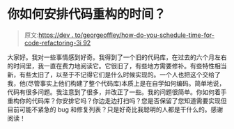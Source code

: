 # 你如何安排代码重构的时间？

> 原文:[https://dev . to/georgeoffley/how-do-you-schedule-time-for-code-refactoring-3i 92](https://dev.to/georgeoffley/how-do-you-schedule-time-for-code-refactoring-3i92)

大家好。我对一些事情感到好奇。我得到了一个旧的代码库，在过去的六个月左右的时间里，我一直在费力地阅读它。它很旧了，有些地方需要修补。有些特性相当新，有些太旧了，以至于不记得它们是什么时候实现的。一个人也把这个交给了我，他(尽管事实上他们构建了整个代码库)本质上是在自学如何编码。简单地说，代码有很多问题。我注意到了很多，并改正了一些。我的问题很简单。你如何着手重构你的代码库？你安排它吗？你边走边打扫吗？您是否保留了您知道需要实现但目前可能不紧急的 bug 和修复列表？只是好奇比我聪明的人都是干什么的。感谢阅读！